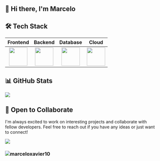 ## 👋 Hi there, I'm Marcelo

## 🛠️ Tech Stack
<table>
  <thead>
    <tr>
      <th>Frontend</th>
      <th>Backend</th>
      <th>Database</th>
      <th>Cloud</th>
    </tr>
  </thead>
  <tbody>
    <tr>
      <td align="center">
        <img src="https://skillicons.dev/icons?i=angular,html,css&perline=5&theme=light" height="60"/>
      </td>
      <td align="center">
        <img src="https://skillicons.dev/icons?i=java,spring,maven,nodejs&perline=5&theme=light" height="60"/>
      </td>
      <td align="center">
        <img src="https://skillicons.dev/icons?i=mysql&perline=3&theme=light" height="60"/>
      </td>
      <td align="center">
        <img src="https://skillicons.dev/icons?i=aws,azure&perline=3&theme=light" height="60"/>
      </td>
    </tr>
  </tbody>
</table>

## 📊 GitHub Stats
<td width="50%" align="center">
  <img align="center" src="https://github-readme-stats.anuraghazra1.vercel.app/api/top-langs/?username=marceloxavier10&theme=light&hide_border=false&no-bg=true&no-frame=true&langs_count=5"/>
    </td>
</tr>
</table>

## 🤝 Open to Collaborate
I'm always excited to work on interesting projects and collaborate with fellow developers. Feel free to reach out if you have any ideas or just want to connect!
<div> 
  <a href="https://www.linkedin.com/in/marceloxavier10/" target="_blank"><img src="https://skillicons.dev/icons?i=linkedin&perline=14" /></a> 
</div>

###  <p align="left"> <img src="https://komarev.com/ghpvc/?username=marceloxavier10&label=Views&color=blue&style=plastic" alt="marceloxavier10" /> </p>
